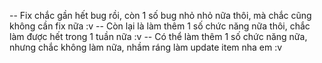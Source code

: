 -- Fix chắc gần hết bug rồi, còn 1 số bug nhỏ nhỏ nữa thôi, mà chắc cũng không cần fix nữa :v
-- Còn lại là làm thêm 1 số chức năng nữa thôi, chắc làm được hết trong 1 tuần nữa :v
-- Có thể làm thêm 1 số chức năng nữa, nhưng chắc không làm nữa, nhầm ráng làm update item nha em :v